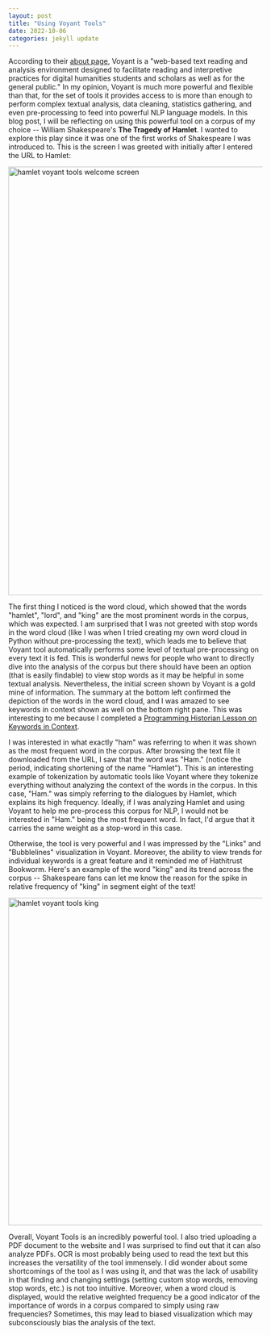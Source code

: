 ```yaml
---
layout: post
title: "Using Voyant Tools"
date: 2022-10-06
categories: jekyll update
---
```


According to their [about page](https://voyant-tools.org/docs/#!/guide/about), Voyant 
is a "web-based text reading and analysis environment designed to facilitate reading and interpretive practices for digital humanities students and scholars as well as for the general public." In my opinion, Voyant is much more powerful and flexible than that, for the set of tools it provides access to is more than enough to perform complex textual analysis, data cleaning,
statistics gathering, and even pre-processing to feed into powerful NLP language models. In this blog post, I will be reflecting on using this powerful tool on a corpus of my choice -- William Shakespeare's __The Tragedy of Hamlet__. I wanted to explore this play since it was one of the first works of Shakespeare I was introduced to. This is the screen I was greeted
with initially after I entered the URL to Hamlet:

<img src="https://dahalankur.github.io/intro-dh-portfolio/assets/hamlet.png" alt="hamlet voyant tools welcome screen" width="850"/>

The first thing I noticed is the word cloud, which showed that the words "hamlet", 
"lord", and "king" are the most prominent words in the corpus, which was expected. I am 
surprised that I was not greeted with stop words in the word cloud (like I was when I tried 
creating my own word cloud in Python without pre-processing the text), which leads me to 
believe that Voyant tool automatically performs some level of textual pre-processing 
on every text it is fed. This is wonderful news for people who want to directly dive into the 
analysis of the corpus but there should have been an option (that is easily findable) to 
view stop words as it may be helpful in some textual analysis. Nevertheless, the initial
screen shown by Voyant is a gold mine of information. The summary at the bottom left 
confirmed the depiction of the words in the word cloud, and I was amazed to see 
keywords in context shown as well on the bottom right pane. This was interesting to me because
I completed a [Programming Historian Lesson on Keywords in Context](https://dahalankur.github.io/intro-dh-portfolio/lessons/n_grams.html).

I was interested in what exactly "ham" was referring to when it was shown as the most frequent 
word in the corpus. After browsing the text file it downloaded from the URL, I saw that the 
word was "Ham." (notice the period, indicating shortening of the name "Hamlet"). This is an interesting
example of tokenization by automatic tools like Voyant where they tokenize everything without 
analyzing the context of the words in the corpus. In this case, "Ham." was simply referring to the 
dialogues by Hamlet, which explains its high frequency. Ideally, if I was analyzing Hamlet and 
using Voyant to help me pre-process this corpus for NLP, I would not be interested in "Ham."
being the most frequent word. In fact, I'd argue that it carries the same weight as a stop-word in this case.

Otherwise, the tool is very powerful and I was impressed by the "Links" and "Bubblelines" 
visualization in Voyant. Moreover, the ability to view trends for individual keywords is a 
great feature and it reminded me of Hathitrust Bookworm. Here's an example of the word "king" and 
its trend across the corpus -- Shakespeare fans can let me know the reason for the spike in 
relative frequency of "king" in segment eight of the text!

<img src="https://dahalankur.github.io/intro-dh-portfolio/assets/king.png" alt="hamlet voyant tools king" width="650"/>


Overall, Voyant Tools is an incredibly powerful tool. I also tried uploading a PDF document 
to the website and I was surprised to find out that it can also analyze PDFs. OCR is most 
probably being used to read the text but this increases the versatility of the tool immensely.
I did wonder about some shortcomings of the tool as I was using it, and that was the lack of 
usability in that finding and changing settings (setting custom stop words, removing stop words, etc.) is not too intuitive. Moreover, when a word cloud is displayed, would the relative weighted
frequency be a good indicator of the importance of words in a corpus compared to simply using 
raw frequencies? Sometimes, this may lead to biased visualization which may subconsciously 
bias the analysis of the text.